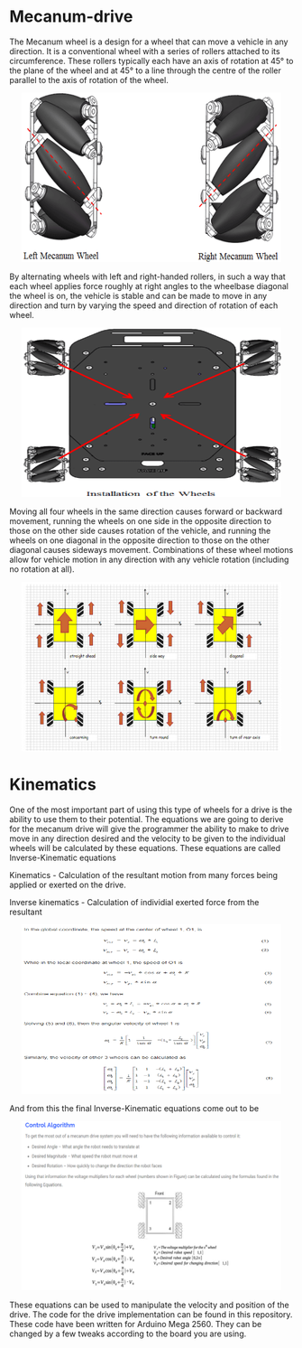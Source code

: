 # Mecanum-drive
  
The Mecanum wheel is a design for a wheel that can move a vehicle in any direction. It is a conventional wheel with a series of rollers attached to its circumference. These rollers typically each have an axis of rotation at 45° to the plane of the wheel and at 45° to a line through the centre of the roller parallel to the axis of rotation of the wheel.

<p align="center">
  <img width="460" height="300" src="/Mecanum%20Drive/Illustrations/LeftAndRight_Mecanum_Wheel.png">
</p>


By alternating wheels with left and right-handed rollers, in such a way that each wheel applies force roughly at right angles to the wheelbase diagonal the wheel is on, the vehicle is stable and can be made to move in any direction and turn by varying the speed and direction of rotation of each wheel.


<p align="center">
  <img width="460" height="300" src="/Mecanum%20Drive/Illustrations/Mecanum_Wheel_Installation_02.png">
</p>

Moving all four wheels in the same direction causes forward or backward movement, running the wheels on one side in the opposite direction to those on the other side causes rotation of the vehicle, and running the wheels on one diagonal in the opposite direction to those on the other diagonal causes sideways movement. Combinations of these wheel motions allow for vehicle motion in any direction with any vehicle rotation (including no rotation at all).

<p align="center">
  <img width="460" height="300" src="/Mecanum%20Drive/Illustrations/wheel-rotations.jpg">
</p>


# Kinematics

One of the most important part of using this type of wheels for a drive is the ability to use them to their potential. The equations we are going to derive for the mecanum drive will give the programmer the ability to make to drive move in any direction desired and the velocity to be given to the individual wheels will be calculated by these equations. These equations are called Inverse-Kinematic equations

Kinematics - Calculation of the resultant motion from many forces being applied or exerted on the drive.


Inverse kinematics - Calculation of individial exerted force from the resultant

<p align="center">
  <img width="460" height="300" src="/Mecanum%20Drive/Illustrations/Derivation.PNG">
</p>

And from this the final Inverse-Kinematic equations come out to be 

<p align="center">
  <img width="460" height="300" src="/Mecanum%20Drive/Illustrations/final%20equations.PNG">
</p>

These equations can be used to manipulate the velocity and position of the drive. The code for the drive implementation can be found in this repository. These code have been written for Arduino Mega 2560. They can be changed by a few tweaks according to the board you are using.
